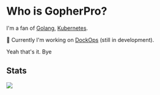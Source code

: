 # Who is GopherPro?

I'm a fan of [Golang](https://github.com/golang/go), [Kubernetes](https://github.com/kubernetes/kubernetes).

:wrench: Currently I'm working on [DockOps](https://github.com/dockops) (still in development).

Yeah that's it. Bye

## Stats
<img src="https://github-readme-stats.vercel.app/api?username=gopherpro&show_icons=true&count_private=true"/>
